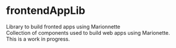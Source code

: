 # frontendAppLib

Library to build fronted apps using Marionnette  
Collection of components used to build web apps using Marionette.  
This is a work in progress.  
